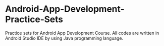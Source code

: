 # Android-App-Development-Practice-Sets
Practice sets for Android App Development Course. All codes are written in Android Studio IDE by using Java programming language.
